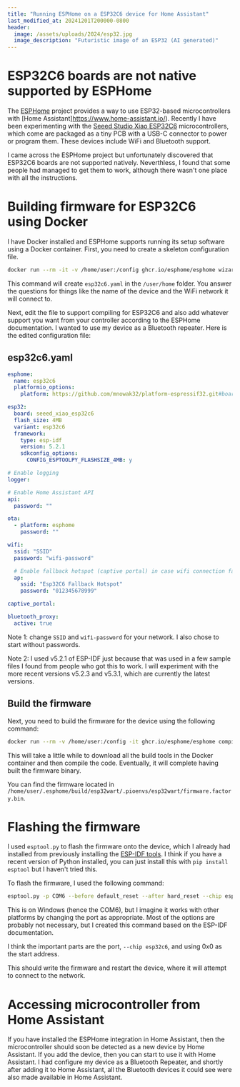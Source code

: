 ```yaml
---
title: "Running ESPHome on a ESP32C6 device for Home Assistant"
last_modified_at: 20241201T200000-0800
header:
  image: /assets/uploads/2024/esp32.jpg
  image_description: "Futuristic image of an ESP32 (AI generated)"
---
```


# ESP32C6 boards are not native supported by ESPHome

The [ESPHome](https://esphome.io/) project provides a way to use ESP32-based microcontrollers
with [Home Assistant]https://www.home-assistant.io/). Recently I have been experimenting with
the [Seeed Studio Xiao ESP32C6](https://wiki.seeedstudio.com/xiao_esp32c6_getting_started/)
microcontrollers, which come are packaged as a tiny PCB with a USB-C connector to power or
program them. These devices include WiFi and Bluetooth support.

I came across the ESPHome project but unfortunately discovered that ESP32C6 boards are not
supported natively. Neverthless, I found that some people had managed to get them to work,
although there wasn't one place with all the instructions.

# Building firmware for ESP32C6 using Docker

I have Docker installed and ESPHome supports running its setup software using a Docker
container. First, you need to create a skeleton configuration file.

```bash
docker run --rm -it -v /home/user:/config ghcr.io/esphome/esphome wizard esp32c6.yaml
```

This command will create `esp32c6.yaml` in the `/user/home` folder. You answer the questions
for things like the name of the device and the WiFi network it will connect to.

Next, edit the file to support compiling for ESP32C6 and also add whatever support you
want from your controller according to the ESPHome documentation. I wanted to use my device
as a Bluetooth repeater. Here is the edited configuration file:

## esp32c6.yaml

```yaml
esphome:
  name: esp32c6
  platformio_options:
    platform: https://github.com/mnowak32/platform-espressif32.git#boards/seeed_xiao_esp32c6

esp32:
  board: seeed_xiao_esp32c6
  flash_size: 4MB
  variant: esp32c6
  framework:
    type: esp-idf
    version: 5.2.1
    sdkconfig_options:
      CONFIG_ESPTOOLPY_FLASHSIZE_4MB: y

# Enable logging
logger:

# Enable Home Assistant API
api:
  password: ""

ota:
  - platform: esphome
    password: ""

wifi:
  ssid: "SSID"
  password: "wifi-password"

  # Enable fallback hotspot (captive portal) in case wifi connection fails
  ap:
    ssid: "Esp32C6 Fallback Hotspot"
    password: "012345678999"

captive_portal:

bluetooth_proxy:
  active: true
```

Note 1: change `SSID` and `wifi-password` for your network. I also chose to start without passwords.

Note 2: I used v5.2.1 of ESP-IDF just because that was used in a few sample files I found from
people who got this to work. I will experiment with the more recent versions v5.2.3 and v5.3.1,
which are currently the latest versions.

## Build the firmware

Next, you need to build the firmware for the device using the following command:

```bash
docker run --rm -v /home/user:/config -it ghcr.io/esphome/esphome compile esp32c6.yaml
```

This will take a little while to download all the build tools in the Docker container and then
compile the code. Eventually, it will complete having built the firmware binary.

You can find the firmware located in `/home/user/.esphome/build/esp32wart/.pioenvs/esp32wart/firmware.factory.bin`.

# Flashing the firmware

I used `esptool.py` to flash the firmware onto the device, which I already had installed from
previously installing the [ESP-IDF tools](https://docs.espressif.com/projects/esp-idf). I think if
you have a recent version of Python installed, you can just install this with `pip install esptool`
but I haven't tried this.

To flash the firmware, I used the following command:

```bash
esptool.py -p COM6 --before default_reset --after hard_reset --chip esp32c6 write_flash --flash_mode dio --flash_size detect --flash_freq 40m 0x0 firmware.factory.bin
```

This is on Windows (hence the COM6), but I imagine it works with other platforms by changing the
port as appropriate. Most of the options are probably not necessary, but I created this command
based on the ESP-IDF documentation.

I think the important parts are the port, `--chip esp32c6`, and using 0x0 as the start address.

This should write the firmware and restart the device, where it will attempt to connect to
the network.

# Accessing microcontroller from Home Assistant

If you have installed the ESPHome integration in Home Assistant, then the microcontroller
should soon be detected as a new device by Home Assistant. If you add the device, then you can
start to use it with Home Assistant. I had configure my device as a Bluetooth Repeater, and
shortly after adding it to Home Assistant, all the Bluetooth devices it could see were also
made available in Home Assistant.
